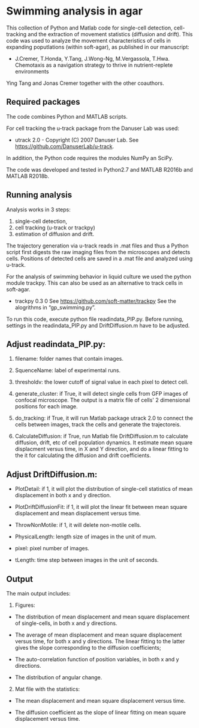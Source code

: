 # Swimming analysis in agar

This collection of Python and Matlab code for single-cell detection, cell-tracking and the extraction of movement statistics (diffusion and drift). This code was used to analyze the movement characteristics of cells in expanding poputlations (within soft-agar), as published in our manuscript:

- J.Cremer, T.Honda, Y.Tang, J.Wong-Ng, M.Vergassola, T.Hwa. Chemotaxis as a navigation strategy to thrive in nutrient-replete environments

Ying Tang and Jonas Cremer together with the other coauthors.

## Required packages

The code combines Python and MATLAB scripts.

For cell tracking the u-track package from the Danuser Lab was used:

- utrack 2.0 - Copyright (C) 2007 Danuser Lab. See https://github.com/DanuserLab/u-track.

In addition, the Python code requires the modules NumPy an SciPy. 

The code was developed and tested in Python2.7 and MATLAB R2016b and MATLAB R2018b.

## Running analysis

Analysis works in 3 steps:
1. single-cell detection, 
2. cell tracking (u-track or trackpy)
3. estimation of diffusion and drift. 

The trajectory generation via u-track reads in .mat files and thus a Python script first digests the raw imaging files from the microscopes and detects cells. Positions of detected cells are saved in a .mat file and analyzed using u-track. 

For the analysis of swimming behavior in liquid culture we used the python module trackpy. This can also be used as an alternative to track cells in soft-agar. 
- trackpy 0.3 0  See https://github.com/soft-matter/trackpy
See the alogrithms in “gp_swimming.py”.

To run this code, execute python file readindata_PIP.py. Before running, settings in the readindata_PIP.py and DriftDiffusion.m have to be adjusted.


## Adjust readindata_PIP.py:

1. filename: folder names that contain images.

2. SquenceName: label of experimental runs.

3. thresholdv: the lower cutoff of signal value in each pixel to detect cell. 

4. generate_cluster: if True, it will detect single cells from GFP images of 
confocal microscope. The output is a matrix file of cells' 2 dimensional 
positions for each image. 

5. do_tracking: if True, it will run Matlab package utrack 2.0 to connect 
the cells between images, track the cells and generate the trajectoreis.

6. CalculateDiffusion: if True, run Matlab file DriftDiffusion.m to calculate 
diffusion, drift, etc of cell population dynamics. It estimate mean square 
displacment versus time, in X and Y direction, and do a linear fitting to the it 
for calculating the diffusion and drift coefficients.

## Adjust DriftDiffusion.m:

- PlotDetail: if 1, it will plot the distribution of single-cell statistics of mean 
displacement in both x and y direction.

- PlotDriftDiffusionFit: if 1, it will plot the linear fit between mean square 
displacement and mean displacement versus time.

- ThrowNonMotile: if 1, it will delete non-motile cells. 

- PhysicalLength: length size of images in the unit of mum.

- pixel: pixel number of images.

- tLength: time step between images in the unit of seconds.


## Output

The main output includes:

1. Figures:

- The distribution of mean displacement and mean square displacement 
of single-cells, in both x and y directions.

- The average of mean displacement and mean square displacement versus
time, for both x and y directions. The linear fitting to the latter gives the slope 
corresponding to the diffusion coefficients;

- The auto-correlation function of position variables, in both x and y directions. 

- The distribution of angular change. 

2. Mat file with the statistics:

- The mean displacement and mean square displacement versus time.

- The diffusion coefficient as the slope of linear fitting on mean square 
displacement versus time.

